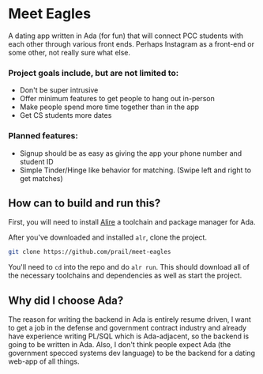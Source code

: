 # Meet Eagles

A dating app written in Ada (for fun) that will connect PCC students with
each other through various front ends. Perhaps Instagram as a front-end
or some other, not really sure what else.

### Project goals include, but are not limited to:
- Don't be super intrusive
- Offer minimum features to get people to hang out in-person
- Make people spend more time together than in the app
- Get CS students more dates

### Planned features:
- Signup should be as easy as giving the app your phone number and student ID
- Simple Tinder/Hinge like behavior for matching. (Swipe left and right to get matches)

## How can to build and run this?

First, you will need to install [Alire](https://alire.ada.dev/) a
toolchain and package manager for Ada.

After you've downloaded and installed `alr`,  clone the project.
```bash
git clone https://github.com/prail/meet-eagles
```

You'll need to `cd` into the repo and do `alr run`. This should download all
of the necessary toolchains and dependencies as well as start the project.

## Why did I choose Ada?

The reason for writing the backend in Ada is entirely resume driven,
I want to get a job in the defense and government contract industry
and already have experience writing PL/SQL which is Ada-adjacent,
so the backend is going to be written in Ada. Also, I don't think people
expect Ada (the government specced systems dev language) to be the backend
for a dating web-app of all things.